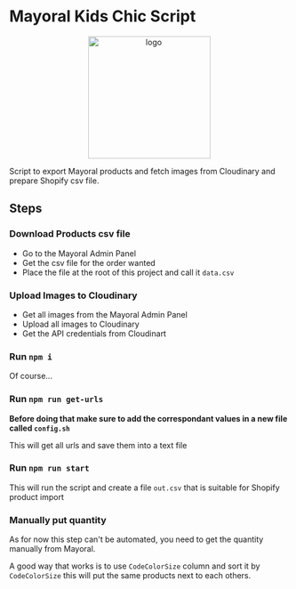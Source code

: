 
# Mayoral Kids Chic Script

<p align="center">
    <img alt="logo" src="https://cdn.shopify.com/s/files/1/0297/6772/9245/files/mayoral-baby-chic_360x.png?v=158932103" width="220" />
</p>


Script to export Mayoral products and fetch images from Cloudinary and prepare Shopify csv file.

## Steps

### Download Products csv file 
- Go to the Mayoral Admin Panel
- Get the csv file for the order wanted
- Place the file at the root of this project and call it `data.csv`

### Upload Images to Cloudinary
- Get all images from the Mayoral Admin Panel
- Upload all images to Cloudinary 
- Get the API credentials from Cloudinart

### Run `npm i` 
Of course...

### Run `npm run get-urls` 
**Before doing that make sure to add the correspondant values in a new file called `config.sh`**

This will get all urls and save them into a text file

### Run `npm run start`
This will run the script and create a file `out.csv` that is suitable for Shopify product import

### Manually put quantity
As for now this step can't be automated, you need to get the quantity manually from Mayoral.

A good way that works is to use `CodeColorSize` column and sort it by `CodeColorSize` this will put the same products next to each others.

